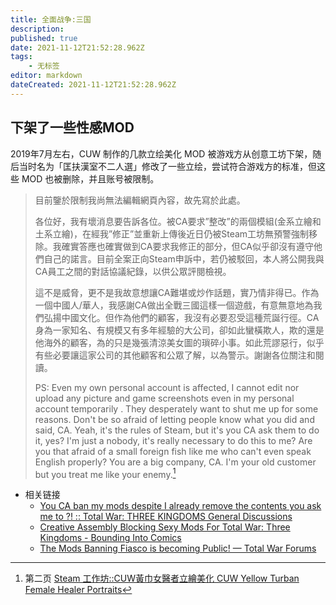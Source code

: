 ```yaml
---
title: 全面战争:三国
description: 
published: true
date: 2021-11-12T21:52:28.962Z
tags:
    - 无标签
editor: markdown
dateCreated: 2021-11-12T21:52:28.962Z
---
```


## 下架了一些性感MOD

2019年7月左右，CUW 制作的几款立绘美化 MOD 被游戏方从创意工坊下架，随后当时名为「匡扶漢室不二人選」修改了一些立绘，尝试符合游戏方的标准，但这些 MOD 也被删除，并且账号被限制。

> 目前鑒於限制我尚無法編輯網頁內容，故先寫於此處。  
>
> 各位好，我有壞消息要告訴各位。被CA要求”整改”的兩個模組(金系立繪和土系立繪)，在經我”修正”並重新上傳後近日仍被Steam工坊無預警強制移除。我確實答應也確實做到CA要求我修正的部分，但CA似乎卻沒有遵守他們自己的諾言。目前全案正向Steam申訴中，若仍被駁回，本人將公開我與CA員工之間的對話協議紀錄，以供公眾評閱檢視。
>
> 這不是威脅，更不是我故意想讓CA難堪或炒作話題，實乃情非得已。作為一個中國人/華人，我感謝CA做出全戰三國這樣一個遊戲，有意無意地為我們弘揚中國文化。但作為他們的顧客，我沒有必要忍受這種荒誕行徑。CA身為一家知名、有規模又有多年經驗的大公司，卻如此蠻橫欺人，欺的還是他海外的顧客，為的只是幾張清涼美女圖的瑣碎小事。如此荒謬惡行，似乎有些必要讓這家公司的其他顧客和公眾了解，以為警示。謝謝各位關注和閱讀。
>
> PS: Even my own personal account is affected, I cannot edit nor upload any picture and game screenshots even in my personal account temporarily . They desperately want to shut me up for some reasons. Don't be so afraid of letting people know what you did and said, CA. Yeah, it's the rules of Steam, but it's you CA ask them to do it, yes? I'm just a nobody, it's really necessary to do this to me? Are you that afraid of a small foreign fish like me who can't even speak English properly? You are a big company, CA. I'm your old customer but you treat me like your enemy.[^71021]

[^71021]: 第二页 [Steam 工作坊::CUW黃巾女醫者立繪美化 CUW Yellow Turban Female Healer Portraits](https://steamcommunity.com/sharedfiles/filedetails/?id=1791710216&searchtext=female+commander)

+ 相关链接
    + [You CA ban my mods despite I already remove the contents you ask me to ?! :: Total War: THREE KINGDOMS General Discussions](https://web.archive.org/web/20201112005603/https://steamcommunity.com/app/779340/discussions/0/1640916564830161760/)
    + [Creative Assembly Blocking Sexy Mods For Total War: Three Kingdoms - Bounding Into Comics](https://archive.md/scSB3 "https://boundingintocomics.com/2019/07/11/creative-assembly-blocking-sexy-mods-for-total-war-three-kingdoms/")
    + [The Mods Banning Fiasco is becoming Public! — Total War Forums](https://web.archive.org/web/20190715181738/https://forums.totalwar.com/discussion/247152/the-mods-banning-fiasco-is-becoming-public)
